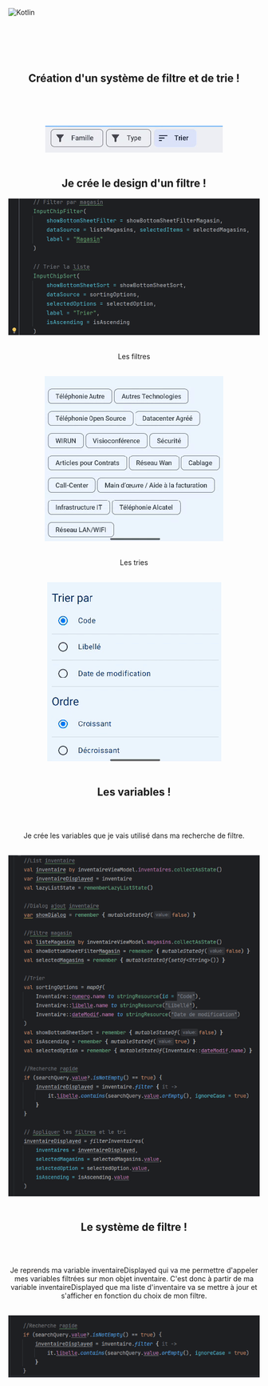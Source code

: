 ![Kotlin](https://img.shields.io/badge/kotlin-%237F52FF.svg?style=for-the-badge&logo=kotlin&logoColor=white)


<br><br><br><br>


<div align="center">
        <h2>Création d'un système de filtre et de trie !</h2><br><br>
        <p></p><br>
        <img src="./design.png">
</div>

<br>

<div align="center">
        <h2>Je crée le design d'un filtre !</h2>
        <img src="./filter1.png"><br><br>
        <p>Les filtres</p><br>
        <img src="./filter.png"><br><br>
        <p>Les tries</p><br>
        <img src="./trie.png">
</div>

<br>

<div align="center">
        <h2>Les variables !</h2><br><br>
        <p>Je crée les variables que je vais utilisé dans ma recherche de filtre.</p><br>
        <img src="./codefiltre.png">
</div>

<br>

<div align="center">
        <h2>Le système de filtre !</h2><br><br>
        <p>Je reprends ma variable inventaireDisplayed qui va me permettre d'appeler mes variables filtrées sur mon objet inventaire. C'est donc à partir de ma variable inventaireDisplayed que ma liste d'inventaire va se mettre à jour et s'afficher en fonction du choix de mon filtre.</p><br>
        <img src="./inventaireDisplayed.png">
</div>






